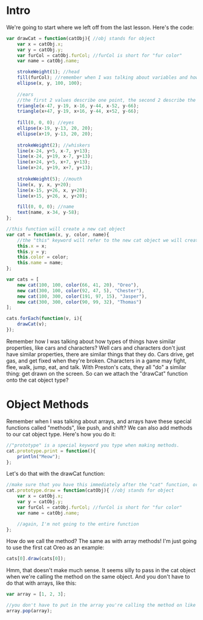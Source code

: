 # Intro
We're going to start where we left off from the last lesson. Here's the code:
```js
var drawCat = function(catObj){ //obj stands for object
    var x = catObj.x;
    var y = catObj.y;
    var furCol = catObj.furCol; //furCol is short for "fur color"
    var name = catObj.name;

    strokeWeight(1); //head
    fill(furCol); //remember when I was talking about variables and how you can store colors in variables with the color function?
    ellipse(x, y, 100, 100);
    
    //ears
    //the first 2 values describe one point, the second 2 describe the second point, and the third 2 describe the third point
    triangle(x-47, y-19, x-16, y-44, x-52, y-66);
    triangle(x+47, y-19, x+16, y-44, x+52, y-66);
    
    fill(0, 0, 0); //eyes
    ellipse(x-19, y-13, 20, 20);
    ellipse(x+19, y-13, 20, 20);
    
    strokeWeight(2); //whiskers
    line(x-24, y+5, x-7, y+13);
    line(x-24, y+19, x-7, y+13);
    line(x+24, y+5, x+7, y+13);
    line(x+24, y+19, x+7, y+13);
    
    strokeWeight(5); //mouth
    line(x, y, x, y+20);
    line(x-15, y+26, x, y+20);
    line(x+15, y+26, x, y+20);

    fill(0, 0, 0); //name
    text(name, x-34, y-58);
};

//this function will create a new cat object
var cat = function(x, y, color, name){
    //the "this" keyword will refer to the new cat object we will create.
    this.x = x;
    this.y = y;
    this.color = color;
    this.name = name;
};

var cats = [
    new cat(100, 100, color(66, 41, 20), "Oreo"),
    new cat(300, 100, color(92, 47, 5), "Chester"),
    new cat(100, 300, color(191, 97, 15), "Jasper"),
    new cat(300, 300, color(90, 99, 32), "Thomas")
];

cats.forEach(function(v, i){
    drawCat(v);
});
```
Remember how I was talking about how types of things have similar properties, like cars and characters? Well cars and characters don't just have similar properties, there are similar things that they do. Cars drive, get gas, and get fixed when they're broken. Characters in a game may fight, flee, walk, jump, eat, and talk. With Preston's cats, they all "do" a similar thing: get drawn on the screen. So can we attach the "drawCat" function onto the cat object type?

# Object Methods
Remember when I was talking about arrays, and arrays have these special functions called "methods", like push, and shift? We can also add methods to our cat object type. Here's how you do it:
```js
//"prototype" is a special keyword you type when making methods.
cat.prototype.print = function(){
    println("Meow");
};
```
Let's do that with the drawCat function:
```js
//make sure that you have this immediately after the "cat" function, or else the computer will freak out and say "cat not defined".
cat.prototype.draw = function(catObj){ //obj stands for object
    var x = catObj.x;
    var y = catObj.y;
    var furCol = catObj.furCol; //furCol is short for "fur color"
    var name = catObj.name;

    //again, I'm not going to the entire function
};
```
How do we call the method? The same as with array methods! I'm just going to use the first cat Oreo as an example:
```js
cats[0].draw(cats[0]);
```
Hmm, that doesn't make much sense. It seems silly to pass in the cat object when we're calling the method on the same object. And you don't have to do that with arrays, like this:
```js
var array = [1, 2, 3];

//you don't have to put in the array you're calling the method on like this, you just have to do "array.pop();"
array.pop(array);
```

